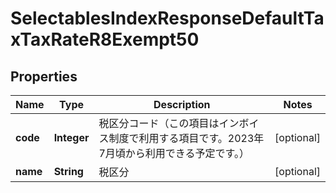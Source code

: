 

# SelectablesIndexResponseDefaultTaxTaxRateR8Exempt50


## Properties

Name | Type | Description | Notes
------------ | ------------- | ------------- | -------------
**code** | **Integer** | 税区分コード（この項目はインボイス制度で利用する項目です。2023年7月頃から利用できる予定です。） |  [optional]
**name** | **String** | 税区分 |  [optional]



